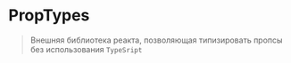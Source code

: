 # PropTypes
> Внешняя библиотека реакта, позволяющая типизировать пропсы без использования `TypeSript`

